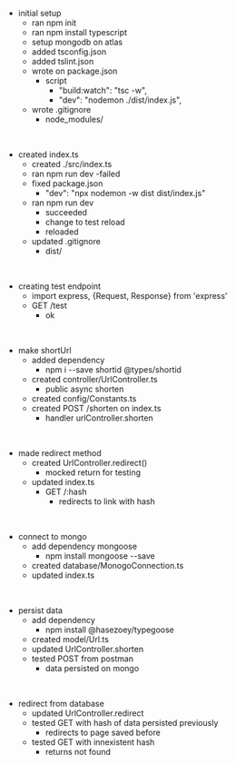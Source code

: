 
- initial setup
    - ran npm init
    - ran npm install typescript
    - setup mongodb on atlas
    - added tsconfig.json
    - added tslint.json
    - wrote on package.json
        - script 
            - "build:watch": "tsc -w",
            - "dev": "nodemon ./dist/index.js",
    - wrote .gitignore
        - node_modules/  
<br>


- created index.ts
    - created ./src/index.ts
    - ran npm run dev
        -failed
    - fixed package.json
        - "dev": "npx nodemon -w dist dist/index.js"
    - ran npm run dev
        - succeeded
        - change to test reload
        - reloaded
    - updated .gitignore
        - dist/
<br>

- creating test endpoint
    - import express, {Request, Response} from 'express' 
    - GET /test
        - ok
<br>

- make shortUrl
    - added dependency
        - npm i --save shortid @types/shortid
    - created controller/UrlController.ts
        -  public async shorten
    - created config/Constants.ts
    - created POST /shorten on index.ts
        - handler urlController.shorten
<br>

- made redirect method
    - created UrlController.redirect()
        - mocked return for testing
    - updated index.ts 
        - GET /:hash
            - redirects to link with hash
<br>

- connect to mongo
    - add dependency mongoose
        - npm install mongoose --save
    - created database/MonogoConnection.ts
    - updated index.ts
<br>

- persist data
    - add dependency
        - npm install @hasezoey/typegoose
    - created model/Url.ts
    - updated UrlController.shorten
    - tested POST from postman
        - data persisted on mongo 
<br>

- redirect from database
    - updated UrlController.redirect
    - tested GET with hash of data persisted previously
        - redirects to page saved before
    - tested GET with innexistent hash
        - returns not found
<br>